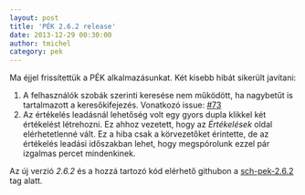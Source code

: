```yaml
---
layout: post
title: 'PÉK 2.6.2 release'
date: 2013-12-29 00:30:00
author: tmichel
category: pek
---
```


Ma éjjel frissítettük a PÉK alkalmazásunkat. Két kisebb hibát sikerült javítani:

1. A felhasználók szobák szerinti keresése nem működött, ha nagybetűt is tartalmazott a keresőkifejezés. Vonatkozó issue: [#73](https://github.com/kir-dev/korok/issues/73)
2. Az értékelés leadásnál lehetőség volt egy gyors dupla klikkel két értékelést létrehozni. Ez ahhoz vezetett, hogy az _Értékelések_ oldal elérhetetlenné vált. Ez a hiba csak a körvezetőket érintette, de az értékelés leadási időszakban lehet, hogy megspórolunk ezzel pár izgalmas percet mindenkinek.

Az új verzió _2.6.2_ és a hozzá tartozó kód elérhető githubon a [sch-pek-2.6.2](https://github.com/kir-dev/korok/tree/sch-pek-2.6.2) tag alatt.
